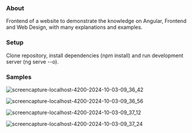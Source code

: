 ### About

Frontend of a website to demonstrate the knowledge on Angular, Frontend and Web Design, with many explanations and examples. 

### Setup

Clone repository, install dependencies (npm install) and run development server (ng serve --o).

### Samples

![screencapture-localhost-4200-2024-10-03-09_36_42](https://github.com/user-attachments/assets/69011eb8-2e0b-43f6-a4e7-099aa58e12ec)

![screencapture-localhost-4200-2024-10-03-09_36_56](https://github.com/user-attachments/assets/811fce47-8d3a-4342-bef2-907ab814016a)

![screencapture-localhost-4200-2024-10-03-09_37_12](https://github.com/user-attachments/assets/56e8102d-1813-47de-bb5e-017bb40b79ea)

![screencapture-localhost-4200-2024-10-03-09_37_24](https://github.com/user-attachments/assets/70acffb4-0a5e-465a-85d0-8db09139b17f)


